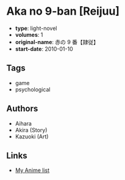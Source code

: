 # Aka no 9-ban [Reijuu]

-   **type**: light-novel
-   **volumes**: 1
-   **original-name**: 赤の 9 番【隷従】
-   **start-date**: 2010-01-10

## Tags

-   game
-   psychological

## Authors

-   Aihara
-   Akira (Story)
-   Kazuoki (Art)

## Links

-   [My Anime list](https://myanimelist.net/manga/93402/Aka_no_9-ban_Reijuu)
